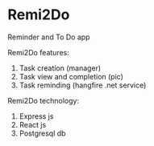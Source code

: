 # Remi2Do
Reminder and To Do app

Remi2Do features:
1. Task creation (manager)
2. Task view and completion (pic)
3. Task reminding (hangfire .net service)

Remi2Do technology:
1. Express js 
2. React js
3. Postgresql db
